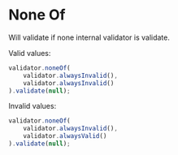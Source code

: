 # None Of

Will validate if none internal validator is validate.

Valid values:

```js
validator.noneOf(
    validator.alwaysInvalid(),
    validator.alwaysInvalid()
).validate(null);
```

Invalid values:

```js
validator.noneOf(
    validator.alwaysInvalid(),
    validator.alwaysValid()
).validate(null);
```
